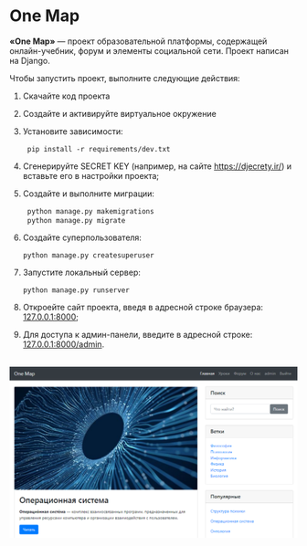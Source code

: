 # One Map 
**«One Map»** — проект образовательной платформы, содержащей онлайн-учебник, форум и элементы социальной сети. Проект написан на Django.

Чтобы запустить проект, выполните следующие действия:
1. Скачайте код проекта
2. Создайте и активируйте виртуальное окружение
4. Установите зависимости:

        pip install -r requirements/dev.txt

5. Сгенерируйте SECRET KEY (например, на сайте https://djecrety.ir/) и вставьте его в настройки проекта;
6. Создайте и выполните миграции: 

        python manage.py makemigrations
        python manage.py migrate

10. Создайте суперпользователя: 

        python manage.py createsuperuser

12. Запустите локальный сервер:

        python manage.py runserver

14. Откроейте сайт проекта, введя в адресной строке браузера: [127.0.0.1:8000](http://127.0.0.1:8000/);
15. Для доступа к админ-панели, введите в адресной строке: [127.0.0.1:8000/admin](http://127.0.0.1:8000/admin/).

<br>

<img width="800px" alt="printscreen" src="https://github.com/ivbuchin/one_map/blob/master/printscreen.png">
